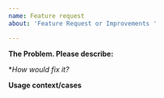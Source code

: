 ```yaml
---
name: Feature request
about: 'Feature Request or Improvements '

---
```


**The Problem. Please describe:**


**How would fix it?*


**Usage context/cases**
